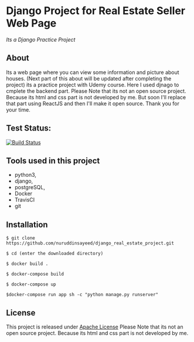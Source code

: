# Django Project for Real Estate Seller Web Page

_Its a Django Practice Project_

## About

Its a web page where you can view some information and picture about houses. 
(Next part of this about will be updated after completing the project)
its a practice project with Udemy course. Here I used djnago to cmplete the backend part.
Please Note that its not an open source project. Because its html and css part is not developed by me.
But soon I'll replace that part using ReactJS and then
I'll make it open source.
Thank you for your time.

## Test Status:

[![Build Status](https://travis-ci.com/nuruddinsayeed/django_real_estate_project.svg?branch=main)](https://travis-ci.com/nuruddinsayeed/django_real_estate_project)

## Tools used in this project

- python3,
- django,
- postgreSQL,
- Docker
- TravisCI
- git


## Installation

```
$ git clone https://github.com/nuruddinsayeed/django_real_estate_project.git
```
```
$ cd (enter the downloaded directory)
```
```
$ docker build .
```
```
$ docker-compose build
```
```
$ docker-compose up
```
```
$docker-compose run app sh -c "python manage.py runserver"
```

## License

This project is released under [Apache License](https://www.apache.org/licenses/LICENSE-2.0)
Please Note that its not an open source project.
Because its html and css part is not developed by me.
